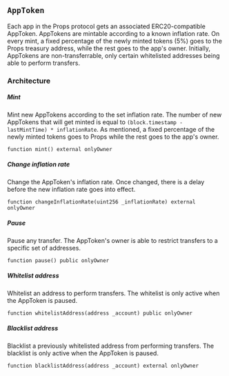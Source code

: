 ## `AppToken`

Each app in the Props protocol gets an associated ERC20-compatible AppToken. AppTokens are mintable according to a known inflation rate. On every mint, a fixed percentage of the newly minted tokens (5%) goes to the Props treasury address, while the rest goes to the app's owner. Initially, AppTokens are non-transferrable, only certain whitelisted addresses being able to perform transfers.

### Architecture

##### Mint

Mint new AppTokens according to the set inflation rate. The number of new AppTokens that will get minted is equal to `(block.timestamp - lastMintTime) * inflationRate`. As mentioned, a fixed percentage of the newly minted tokens goes to Props while the rest goes to the app's owner.

```solidity
function mint() external onlyOwner
```

##### Change inflation rate

Change the AppToken's inflation rate. Once changed, there is a delay before the new inflation rate goes into effect.

```solidity
function changeInflationRate(uint256 _inflationRate) external onlyOwner
```

##### Pause

Pause any transfer. The AppToken's owner is able to restrict transfers to a specific set of addresses.

```solidity
function pause() public onlyOwner
```

##### Whitelist address

Whitelist an address to perform transfers. The whitelist is only active when the AppToken is paused.

```solidity
function whitelistAddress(address _account) public onlyOwner
```

##### Blacklist address

Blacklist a previously whitelisted address from performing transfers. The blacklist is only active when the AppToken is paused.

```solidity
function blacklistAddress(address _account) external onlyOwner
```
